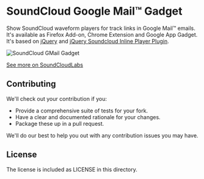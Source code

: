 # SoundCloud Google Mail™ Gadget

Show SoundCloud waveform players for track links in Google Mail™ emails. It's available as Firefox Add-on, Chrome Extension and Google App Gadget.
It's based on [jQuery](http://www.jquery.org) and [jQuery Soundcloud Inline Player Plugin](https://github.com/soundcloudlabs/soundcloud-gmail-gadget/raw/master/vendor/inline-player-0.2.js).

![SoundCloud GMail Gadget](http://soundcloudlabs.com/images/projects/gmail.png)

[See more on SoundCloudLabs](http://soundcloudlabs.com)


## Contributing

We'll check out your contribution if you:

- Provide a comprehensive suite of tests for your fork.
- Have a clear and documented rationale for your changes.
- Package these up in a pull request.

We'll do our best to help you out with any contribution issues you may have.


## License

The license is included as LICENSE in this directory.


